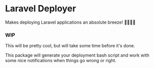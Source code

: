 # Laravel Deployer
Makes deploying Laravel applications an absolute breeze! 💨💨💨💨 

### WIP
This will be pretty cool, but will take some time before it's done.

This package will generate your deployment bash script and work with some nice notifications when things go wrong or right.
